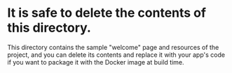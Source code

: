 # It is safe to delete the contents of this directory.

This directory contains the sample "welcome" page and resources of the project, 
and you can delete its contents and replace it with your app's code if you want 
to package it with the Docker image at build time.
